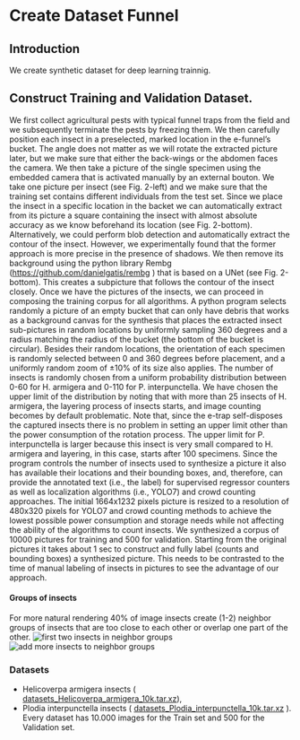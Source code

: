 # Create Dataset Funnel
## Introduction
We create synthetic dataset for deep learning trainnig.


## Construct Training and Validation Dataset.
We first collect agricultural pests with typical funnel traps from the field and we subsequently terminate the pests by freezing them. We then carefully position each insect in a preselected, marked location in the e-funnel’s bucket. The angle does not matter as we will rotate the extracted picture later, but we make sure that either the back-wings or the abdomen faces the camera. We then take a picture of the single specimen using the embedded camera that is activated manually by an external bouton. We take one picture per insect (see Fig. 2-left) and we make sure that the training set contains different individuals from the test set. Since we place the insect in a specific location in the backet we can automatically extract from its picture a square containing the insect with almost absolute accuracy as we know beforehand its location (see Fig. 2-bottom). Alternatively, we could perform blob detection and automatically extract the contour of the insect. However, we experimentally found that the former approach is more precise in the presence of shadows. We then remove its background using the python library Rembg (https://github.com/danielgatis/rembg ) that is based on a UNet (see Fig. 2-bottom). This creates a subpicture that follows the contour of the insect closely. Once we have the pictures of the insects, we can proceed in composing the training corpus for all algorithms. A python program selects randomly a picture of an empty bucket that can only have debris that works as a background canvas for the synthesis that places the extracted insect sub-pictures in random locations by uniformly sampling 360 degrees and a radius matching the radius of the bucket (the bottom of the bucket is circular). Besides their random locations, the orientation of each specimen is randomly selected between 0 and 360 degrees before placement, and a uniformly random zoom of ±10% of its size also applies. The number of insects is randomly chosen from a uniform probability distribution between 0-60 for H. armigera and 0-110 for P. interpunctella. We have chosen the upper limit of the distribution by noting that with more than 25 insects of H. armigera, the layering process of insects starts, and image counting becomes by default problematic. Note that, since the e-trap self-disposes the captured insects there is no problem in setting an upper limit other than the power consumption of the rotation process. The upper limit for P. interpunctella is larger because this insect is very small compared to H. armigera and layering, in this case, starts after 100 specimens. Since the program controls the number of insects used to synthesize a picture it also has available their locations and their bounding boxes, and, therefore, can provide the annotated text (i.e., the label) for supervised regressor counters as well as localization algorithms (i.e., YOLO7) and crowd counting approaches. The initial 1664x1232 pixels picture is resized to a resolution of 480x320 pixels for YOLO7 and crowd counting methods to achieve the lowest possible power consumption and storage needs while not affecting the ability of the algorithms to count insects. We synthesized a corpus of 10000 pictures for training and 500 for validation. Starting from the original pictures it takes about 1 sec to construct and fully label (counts and bounding boxes) a synthesized picture. This needs to be contrasted to the time of manual labeling of insects in pictures to see the advantage of our approach.

#### Groups of insects
For more natural rendering 40% of image insects create (1-2) neighbor groups of insects that are too close to each other or overlap one part of the other.
![first two insects in neighbor groups](images/2insect.jpg)
![add more insects to neighbor groups](images/3d4dinsect.jpg)


### Datasets 
 * Helicoverpa armigera insects ( [datasets_Helicoverpa_armigera_10k.tar.xz](https://drive.google.com/file/d/1aWR88TkmgFx1P3M4xPtRFR5hBrM0jBR8/view?usp=share_link)), 
* Plodia interpunctella insects ( [datasets_Plodia_interpunctella_10k.tar.xz](https://drive.google.com/file/d/1vK1oZkMkCG_Q0vFTzUhovSYLUn5AfiWB/view?usp=share_link) ). Every dataset has 10.000  images for the Train set and 500 for the Validation set.














